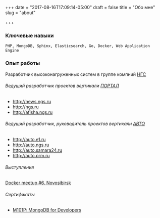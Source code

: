 +++
date = "2017-08-16T17:09:14-05:00"
draft = false
title = "Обо мне"
slug = "about"

+++
### Ключевые навыки
`PHP, MongoDB, Sphinx, Elasticsearch, Go, Docker, Web Application Engine`

### Опыт работы
Разработчик высоконагруженных систем в группе компний [НГС](http://ngs.ru)

###### Ведущий разработчик проектов вертикали [ПОРТАЛ](http://ngs.ru)
* http://news.ngs.ru
* http://ngs.ru
* http://afisha.ngs.ru

###### Ведущий разработчик, руководитель проектов вертикали [АВТО](http://auto.ngs.ru)
* http://auto.e1.ru
* http://auto.ngs.ru
* http://auto.samara24.ru
* http://auto.prm.ru

###### Выступления
[Docker meetup #6. Novosibirsk](https://youtu.be/GD9hYFB7Bbk)

###### Сертификаты
* [M101P: MongoDB for Developers](https://university.mongodb.com/course_completion/528205dea56c4d9ba342e5b586144871)
 

